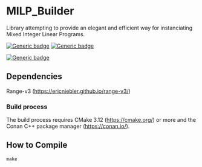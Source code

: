 # MILP_Builder

Library attempting to provide an elegant and efficient way for instanciating Mixed Integer Linear Programs.

[![Generic badge](https://img.shields.io/badge/C++-17-blue.svg?style=flat&logo=c%2B%2B)](https://en.cppreference.com/w/cpp/17)
[![Generic badge](https://img.shields.io/badge/CMake-3.12+-blue.svg?style=flat&logo=cmake)](https://cmake.org/cmake/help/latest/release/3.12.html)

[![Generic badge](https://img.shields.io/badge/license-Boost%20Software%20License-blue)](https://www.boost.org/users/license.html)

## Dependencies
Range-v3 (https://ericniebler.github.io/range-v3/)

### Build process
The build process requires CMake 3.12 (https://cmake.org/) or more and the Conan C++ package manager (https://conan.io/).

## How to Compile

    make
    
